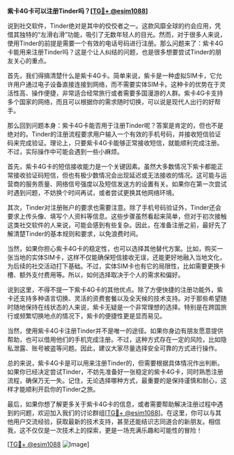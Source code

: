 **紫卡4G卡可以注册Tinder吗？[[TG💪+ @esim1088](https://t.me/s/esim1088)]**

说到社交软件，Tinder绝对是其中的佼佼者之一。这款风靡全球的约会应用，凭借其独特的“左滑右滑”功能，吸引了无数年轻人的目光。然而，对于很多人来说，使用Tinder的前提是需要一个有效的电话号码进行注册。那么问题来了：紫卡4G卡能用来注册Tinder吗？这是个让人纠结的问题，也是很多想要尝试Tinder的朋友关心的重点。

首先，我们得搞清楚什么是紫卡4G卡。简单来说，紫卡是一种虚拟SIM卡，它允许用户通过电子设备直接连接到网络，而不需要实体SIM卡。这种卡的优势在于灵活性高、操作便捷，非常适合经常旅行或者需要多国漫游的人群。紫卡4G卡支持多个国家的网络，而且可以根据你的需求随时切换，可以说是现代人出行的好帮手。

那么回到问题本身：紫卡4G卡能否用于注册Tinder呢？答案是肯定的，但也不是绝对的。Tinder的注册流程要求用户输入一个有效的手机号码，并接收短信验证码来完成验证。理论上，只要紫卡4G卡能够正常接收短信，就能顺利完成注册。不过，实际操作中可能会遇到一些小麻烦。

首先，紫卡4G卡的短信接收能力是一个关键因素。虽然大多数情况下紫卡都能正常接收验证码短信，但也有极少数情况会出现延迟或无法接收的情况。这可能与运营商的服务质量、网络信号强度以及短信发送方的设置有关。如果你在第一次尝试时遇到问题，不妨换个时间再试，或者尝试更换其他网络环境。

其次，Tinder对注册账户的要求也需要注意。除了手机号码验证外，Tinder还会要求上传头像、填写个人资料等信息。这些步骤虽然看起来简单，但对于初次接触这类社交软件的人来说，可能会感到有些复杂。因此，在准备注册之前，最好先了解清楚Tinder的基本规则和要求，以免浪费时间。

当然，如果你担心紫卡4G卡的稳定性，也可以选择其他替代方案。比如，购买一张当地的实体SIM卡，这样不仅能确保短信接收无误，还能更好地融入当地文化，为后续的社交活动打下基础。不过，实体SIM卡也有它的局限性，比如需要更换卡槽、额外支付费用等。所以，如何选择取决于个人的需求和偏好。

说到这里，不得不提一下紫卡4G卡的其他优点。除了方便快捷的注册功能外，紫卡还支持多种语言切换、灵活的资费套餐以及全天候的技术支持。对于那些希望随时随地保持在线状态的人来说，紫卡无疑是一个非常理想的选择。特别是在跨国旅行或频繁切换地点的情况下，紫卡的便捷性更是显而易见。

当然，使用紫卡4G卡注册Tinder并不是唯一的途径。如果你身边有朋友愿意提供帮助，也可以借用他们的手机完成注册。不过，这种方式存在一定的风险，比如隐私泄露、账号被盗等问题。因此，建议大家尽量选择安全可靠的方式进行操作。

总的来说，紫卡4G卡是可以用来注册Tinder的，但需要根据具体情况作出判断。如果你已经决定尝试Tinder，不妨先准备好一张稳定的紫卡4G卡，同时熟悉注册流程，确保万无一失。记住，无论选择哪种方式，最重要的是保持谨慎和耐心，这样才能顺利开启你的Tinder之旅。

最后，如果你想了解更多关于紫卡4G卡的信息，或者需要帮助解决注册过程中遇到的问题，欢迎加入我们的讨论群组[[TG💪+ @esim1088](https://t.me/s/esim1088)]。在这里，你可以与其他用户交流经验，获取最新的技术支持，甚至还能结识志同道合的新朋友。相信我，这不仅仅是一次技术上的探索，更是一场充满乐趣和可能性的冒险！

[[TG💪+ @esim1088](https://t.me/s/esim1088) ![Image](https://i.postimg.cc/4NQfJmqS/Snipaste-2025-05-13-00-14-12.png)]